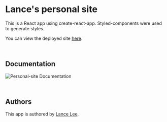 # Lance's personal site

This is a React app using create-react-app. Styled-components were used to generate styles.

You can view the deployed site [here](https://www.leehplance.com/).

<br>

## Documentation

![Personal-site Documentation](https://lancelee2885.github.io/personal-site/)

<br>

## Authors 

This app is authored by [Lance Lee](https://github.com/lancelee2885).
